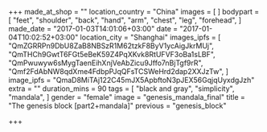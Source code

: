 +++
made_at_shop = ""
location_country = "China"
images = [
]
bodypart = [
  "feet",
  "shoulder",
  "back",
  "hand",
  "arm",
  "chest",
  "leg",
  "forehead",
]
made_date = "2017-01-03T14:01:06+03:00"
date = "2017-01-04T10:02:52+03:00"
location_city = "Shanghai"
images_ipfs = [  "QmZGRRPn9DbU8ZaB8NBSzR1M62tzkF8ByV1ycAigJkrMUj",
  "QmTHCh9GwtT6FGt5eBeK59Z4PqXKvk8RtUFVF3oBa1sLBF",
  "QmPwuwyw6sMygTaenEihXnjVeAbZicu9Jffo7nBjTgf9rR",
  "Qmf2FdAbNW8qdXme4FdbpPJqQFsTCSWeHrd2dap2XXJzTw",
]
image_ipfs = "QmaD8MiTAj122C45mJX5ApbftoN3pJEX56GqjqUyxdgJzh"
extra = ""
duration_mins = 90
tags = [
 "black and gray",
 "simplicity",
 "mandala",
]
gender = "female"
image = "genesis_mandala_final"
title = "The genesis block [part2+mandala]"
previous = "genesis_block"

+++
